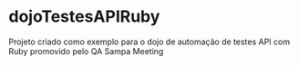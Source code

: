 # dojoTestesAPIRuby
Projeto criado como exemplo para o dojo de automação de testes API com Ruby promovido pelo QA Sampa Meeting
